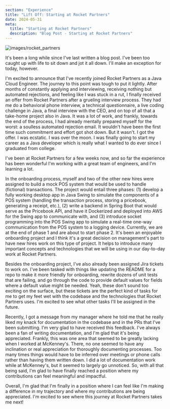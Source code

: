 ```yaml
---
section: "Experience"
title: "Lift Off: Starting at Rocket Partners"
date: 2024-05-31
meta: 
  title: "Starting at Rocket Partners"
  description: "Blog Post - Starting at Rocket Partners"
---
```


![images/rocket_partners](/images/rocket_partners_logo.jpeg)

It's been a long while since I've last written a blog post. I've been too caught up with life to sit down and jot
it all down. I'll make an exception for today, however.

I'm excited to announce that I've recently joined Rocket Partners as a Java Cloud Engineer. The journey to this point
was tough to put it lightly. After months of constantly applying and interviewing, receiving nothing but automated
rejections, and feeling like I was stuck in a rut, I finally received an offer from Rocket Partners after a grueling
interview process. They had me do a behavioral phone interview, a technical questionnaire, a live coding challenge
in Java, a final interview with the CEO, and on top of all that a take-home project also in Java. It was a lot of work,
and frankly, towards the end of the process, I had already mentally prepared myself for the worst: a soulless automated
rejection email. It wouldn't have been the first time such commitment and effort got shot down. But it wasn't. I got 
the offer. I was ecstatic. I was over the moon. I was finally going to start my career as a Java developer which is
really what I wanted to do ever since I graduated from college.

I've been at Rocket Partners for a few weeks now, and so far the experience has been wonderful
I'm working with a great team of engineers, and I'm learning a lot.

In the onboarding process, myself and two of the other new hires were assigned to build a mock POS system that would be used
to handle (fictional) transactions. The project would entail three phases: (1) develop a fully working desktop app
in Java Swing to simulate the components of a POS system (handling the transaction process, storing a pricebook, 
generating a receipt, etc.), (2) write a backend in Spring Boot that would serve as the Pricebook API, and have it
Dockerized and deployed into AWS for the Swing app to communicate with, and (3) introduce socket programming into the
POS Swing app to simulate a real-time one-way communication from the POS system to a logging device. Currently, we
are at the end of phase 1 and are about to start phase 2. It's been an enjoyable onboarding project and I think it's 
a great decision on management's part to have new hires work on this type of project. It helps to introduce many important
concepts and technologies that we will be using in our day-to-day work at Rocket Partners.

Besides the onboarding project, I've also already been assigned Jira tickets to work on. I've been tasked with things 
like updating the README for a repo to make it more friendly for onboarding, rewrite dozens of unit tests that are 
failing, and go through the code to provide default values for fields where a default value might be needed. Yeah,
these don't sound too exciting on the surface, but these tickets are the perfect kind of tasks for me to get my feet
wet with the codebase and the technologies that Rocket Partners uses. I'm excited to see what other tasks I'll be
assigned in the future.

Recently, I got a message from my manager where he told me that he really liked my knack for documentation in the 
codebase and in the PRs that I've been submitting. I'm very glad to have received this feedback. I've always been a
fan of writing documentation, and I'm glad that it's being appreciated. Frankly, this was one area that seemed to 
be greatly lacking when I worked at McKenney's. There, no one seemed to have any inclination or real appreciation 
for thoroughly documenting processes. Too many times things would have to be inferred over meetings or phone calls 
rather than having them written down. I did a lot of documentation work while at McKenney's, but it seemed to largely
go unnoticed. So, with all that being said, I'm glad to have finally reached a position where my contributions can feel
meaningful and impactful.

Overall, I'm glad that I'm finally in a position where I can feel like I'm making a difference in my trajectory and 
where my contributions are being appreciated. I'm excited to see where this journey at Rocket Partners takes me next!